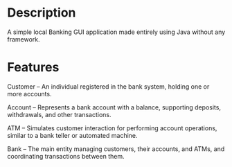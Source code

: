 # Description </br>
A simple local Banking GUI application made entirely using Java without any framework. </br>

# Features </br>
Customer – An individual registered in the bank system, holding one or more accounts.  </br>

Account – Represents a bank account with a balance, supporting deposits, withdrawals, and other transactions.  </br>

ATM – Simulates customer interaction for performing account operations, similar to a bank teller or automated machine.  </br>

Bank – The main entity managing customers, their accounts, and ATMs, and coordinating transactions between them.  </br>
